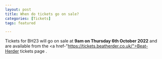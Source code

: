 ```yaml
---
layout: post
title: When do tickets go on sale?
categories: [Tickets]
tags: featured

---
```


Tickets for BH23 will go on sale at <b>9am on Thursday 6th October 2022</b> and are available from the <a href-"https://tickets.beatherder.co.uk/">Beat-Herder tickets page</a> .